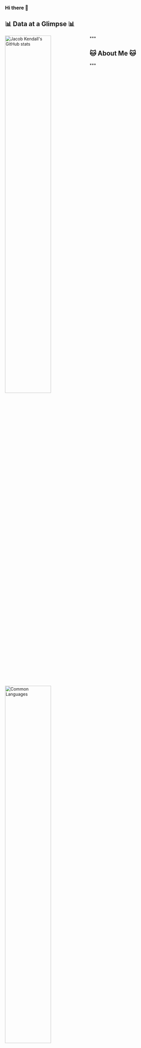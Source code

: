 ### Hi there 👋

<!-- [![Top Langs](https://github-readme-stats.vercel.app/api/top-langs/?username=kawanek0)](https://github.com/anuraghazra/github-readme-stats) -->

<h2>📊 Data at a Glimpse 📊</h2>
***
<img alt="Jacob Kendall's GitHub stats" align="left" width="55%" src="https://github-readme-stats.vercel.app/api?username=kawanek0&show_icons=true&theme=highcontrast" />
<img alt="Common Languages" align="left" width="55%" src="https://github-readme-stats.vercel.app/api/top-langs/?username=kawanek0&layout=compact&theme=highcontrast" />

<br>

<h2>🐱 About Me 🐱</h2>
***

